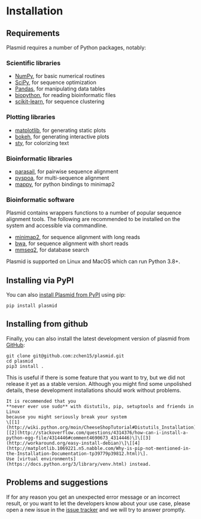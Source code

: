 # Installation

## Requirements

Plasmid requires a number of Python packages, notably:

### Scientific libraries
- [NumPy](https://numpy.org/), for basic numerical routines
- [SciPy](https://www.scipy.org/), for sequence optimization
- [Pandas](https://pandas.pydata.org/), for manipulating data tables
- [biopython](https://biopython.org/), for reading bioinformatic files
- [scikit-learn](https://scikit-learn.org/), for sequence clustering

### Plotting libraries
- [matplotlib](https://matplotlib.org/), for generating static plots
- [bokeh](https://docs.bokeh.org/), for generating interactive plots
- [sty](https://pypi.org/project/sty/), for colorizing text

### Bioinformatic libraries
- [parasail](https://pypi.org/project/parasail/), for pairwise sequence alignment
- [pyspoa](https://pypi.org/project/pyspoa/), for multi-sequence alignment
- [mappy](https://pypi.org/project/mappy/), for python bindings to minimap2

### Bioinformatic software
Plasmid contains wrappers functions to a number of popular sequence alignment tools. The following are recommended to be installed on the system and accessible via commandline.
- [minimap2](https://github.com/lh3/minimap2), for sequence alignment with long reads
- [bwa](https://github.com/lh3/bwa), for sequence alignment with short reads
- [mmseq2](https://github.com/soedinglab/MMseqs2), for database search

Plasmid is supported on Linux and MacOS which can run Python 3.8+.

## Installing via PyPI

You can also [install Plasmid from PyPI](https://pypi.org/project/plasmid/) using pip:

```
pip install plasmid
```

## Installing from github

Finally, you can also install the latest development version of plasmid from [GitHub](http://github.com/zchen15/Plasmid):

```
git clone git@github.com:zchen15/plasmid.git
cd plasmid
pip3 install .
```

This is useful if there is some feature that you want to try, but we did not release it yet as a stable version. Although you might find some unpolished details, these development installations should work without problems.

```{warning}
It is recommended that you
**never ever use sudo** with distutils, pip, setuptools and friends in Linux
because you might seriously break your system
\[[1](http://wiki.python.org/moin/CheeseShopTutorial#Distutils_Installation)\]\[[2](http://stackoverflow.com/questions/4314376/how-can-i-install-a-python-egg-file/4314446#comment4690673_4314446)\]\[[3](http://workaround.org/easy-install-debian)\]\[[4](http://matplotlib.1069221.n5.nabble.com/Why-is-pip-not-mentioned-in-the-Installation-Documentation-tp39779p39812.html)\].
Use [virtual environments](https://docs.python.org/3/library/venv.html) instead.
```

## Problems and suggestions

If for any reason you get an unexpected error message or an incorrect result,
or you want to let the developers know about your use case,
please open a new issue in the [issue tracker](https://github.com/zchen15/plasmid/issues)
and we will try to answer promptly.
